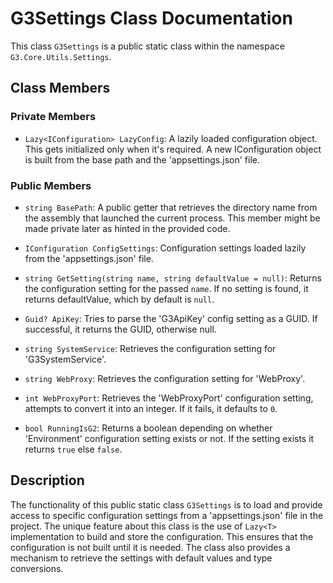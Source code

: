 # G3Settings Class Documentation

This class `G3Settings` is a public static class within the namespace `G3.Core.Utils.Settings`. 

## Class Members

### Private Members

- `Lazy<IConfiguration> LazyConfig`: A lazily loaded configuration object. This gets initialized only when it's required. A new IConfiguration object is built from the base path and the 'appsettings.json' file.

### Public Members

- `string BasePath`: A public getter that retrieves the directory name from the assembly that launched the current process. This member might be made private later as hinted in the provided code.

- `IConfiguration ConfigSettings`: Configuration settings loaded lazily from the 'appsettings.json' file.

- `string GetSetting(string name, string defaultValue = null)`: Returns the configuration setting for the passed `name`. If no setting is found, it returns defaultValue, which by default is `null`.

- `Guid? ApiKey`: Tries to parse the 'G3ApiKey' config setting as a GUID. If successful, it returns the GUID, otherwise null.

- `string SystemService`: Retrieves the configuration setting for 'G3SystemService'.

- `string WebProxy`: Retrieves the configuration setting for 'WebProxy'.

- `int WebProxyPort`: Retrieves the 'WebProxyPort' configuration setting, attempts to convert it into an integer. If it fails, it defaults to `0`.

- `bool RunningIsG2`: Returns a boolean depending on whether 'Environment' configuration setting exists or not. If the setting exists it returns `true` else `false`.

## Description

The functionality of this public static class `G3Settings` is to load and provide access to specific configuration settings from a 'appsettings.json' file in the project. The unique feature about this class is the use of `Lazy<T>` implementation to build and store the configuration. This ensures that the configuration is not built until it is needed. The class also provides a mechanism to retrieve the settings with default values and type conversions.